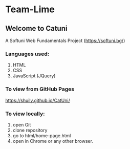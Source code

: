 # Team-Lime
## Welcome to Catuni
A Softuni Web Fundamentals Project (https://softuni.bg/)
### Languages used:
1. HTML
2. CSS
3. JavaScript (JQuery)
### To view from GitHub Pages
https://shuily.github.io/CatUni/
### To view locally:
1. open Git
2. clone repository
3. go to html/home-page.html
4. open in Chrome or any other browser.
